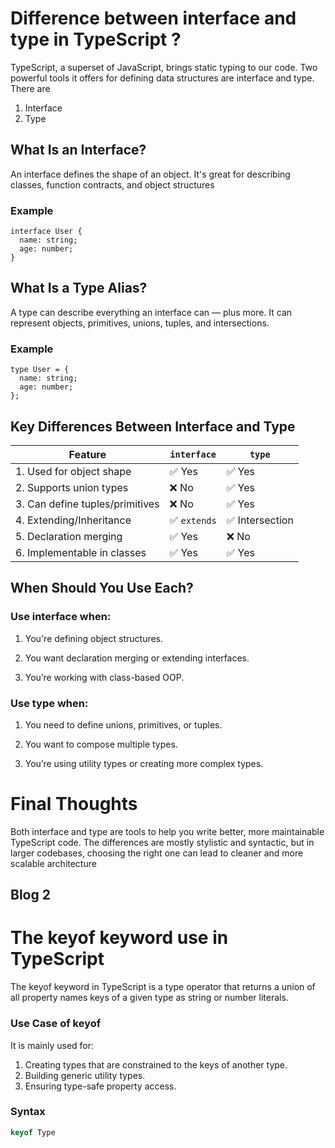 # Difference between interface and type in TypeScript ?

TypeScript, a superset of JavaScript, brings static typing to our code. Two powerful tools it offers for defining data structures are interface and type.
There are 
1. Interface
2. Type 

## What Is an Interface?
An interface defines the shape of an object. It's great for describing classes, function contracts, and object structures

### Example
``` 
interface User {
  name: string;
  age: number;
}
```

## What Is a Type Alias?
A type can describe everything an interface can — plus more. It can represent objects, primitives, unions, tuples, and intersections.

### Example
``` 
type User = {
  name: string;
  age: number;
};
```



## Key Differences Between Interface and Type

| Feature                          | `interface`         | `type`             |
|----------------------------------|---------------------|--------------------|
| 1. Used for object shape         | ✅ Yes              | ✅ Yes             |
| 2. Supports union types          | ❌ No               | ✅ Yes             |
| 3. Can define tuples/primitives  | ❌ No               | ✅ Yes             |
| 4. Extending/Inheritance         | ✅ `extends`        | ✅ Intersection    |
| 5. Declaration merging           | ✅ Yes              | ❌ No              |
| 6. Implementable in classes      | ✅ Yes              | ✅ Yes             |



 ## When Should You Use Each?
### Use interface when:

1. You're defining object structures.

2. You want declaration merging or extending interfaces.

3. You’re working with class-based OOP.

### Use type when:

1. You need to define unions, primitives, or tuples.

2. You want to compose multiple types.

3. You’re using utility types or creating more complex types.


# Final Thoughts
Both interface and type are tools to help you write better, more maintainable TypeScript code. The differences are mostly stylistic and syntactic, but in larger codebases, choosing the right one can lead to cleaner and more scalable architecture



## Blog 2

# The keyof keyword use in TypeScript
The keyof keyword in TypeScript is a type operator that returns a union of all property names keys of a given type as string or number literals.

### Use Case of keyof
It is mainly used for:
1. Creating types that are constrained to the keys of another type.
2. Building generic utility types.
3. Ensuring type-safe property access.

### Syntax

``` ts
keyof Type
